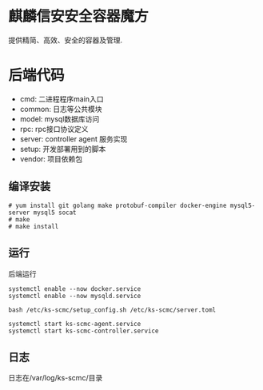# 麒麟信安安全容器魔方

提供精简、高效、安全的容器及管理.

# 后端代码

- cmd: 二进程程序main入口
- common: 日志等公共模块
- model: mysql数据库访问
- rpc: rpc接口协议定义
- server: controller agent 服务实现
- setup: 开发部署用到的脚本
- vendor: 项目依赖包


## 编译安装

```
# yum install git golang make protobuf-compiler docker-engine mysql5-server mysql5 socat
# make
# make install
```

## 运行

后端运行

```
systemctl enable --now docker.service
systemctl enable --now mysqld.service

bash /etc/ks-scmc/setup_config.sh /etc/ks-scmc/server.toml

systemctl start ks-scmc-agent.service
systemctl start ks-scmc-controller.service
```

## 日志

日志在/var/log/ks-scmc/目录

